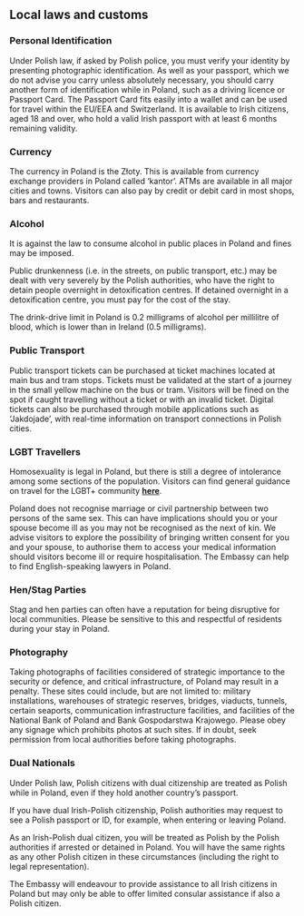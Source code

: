 ## Local laws and customs

### **Personal Identification**

Under Polish law, if asked by Polish police, you must verify your identity by presenting photographic identification. As well as your passport, which we do not advise you carry unless absolutely necessary, you should carry another form of identification while in Poland, such as a driving licence or Passport Card. The Passport Card fits easily into a wallet and can be used for travel within the EU/EEA and Switzerland. It is available to Irish citizens, aged 18 and over, who hold a valid Irish passport with at least 6 months remaining validity.

### **Currency**

The currency in Poland is the Złoty. This is available from currency exchange providers in Poland called ‘kantor’. ATMs are available in all major cities and towns. Visitors can also pay by credit or debit card in most shops, bars and restaurants.

### **Alcohol**

It is against the law to consume alcohol in public places in Poland and fines may be imposed.

Public drunkenness (i.e. in the streets, on public transport, etc.) may be dealt with very severely by the Polish authorities, who have the right to detain people overnight in detoxification centres. If detained overnight in a detoxification centre, you must pay for the cost of the stay.

The drink-drive limit in Poland is 0.2 milligrams of alcohol per millilitre of blood, which is lower than in Ireland (0.5 milligrams).

### **Public Transport**

Public transport tickets can be purchased at ticket machines located at main bus and tram stops. Tickets must be validated at the start of a journey in the small yellow machine on the bus or tram. Visitors will be fined on the spot if caught travelling without a ticket or with an invalid ticket. Digital tickets can also be purchased through mobile applications such as ‘Jakdojade’, with real-time information on transport connections in Polish cities.

### **LGBT Travellers**

Homosexuality is legal in Poland, but there is still a degree of intolerance among some sections of the population. Visitors can find general guidance on travel for the LGBT+ community [**here**](https://www.ireland.ie/en/dfa/overseas-travel/know-before-you-go/lgbtqi/).

Poland does not recognise marriage or civil partnership between two persons of the same sex. This can have implications should you or your spouse become ill as you may not be recognised as the next of kin. We advise visitors to explore the possibility of bringing written consent for you and your spouse, to authorise them to access your medical information should visitors become ill or require hospitalisation. The Embassy can help to find English-speaking lawyers in Poland.

### **Hen/Stag Parties**

Stag and hen parties can often have a reputation for being disruptive for local communities. Please be sensitive to this and respectful of residents during your stay in Poland.

### **Photography**

Taking photographs of facilities considered of strategic importance to the security or defence, and critical infrastructure, of Poland may result in a penalty. These sites could include, but are not limited to: military installations, warehouses of strategic reserves, bridges, viaducts, tunnels, certain seaports, communication infrastructure facilities, and facilities of the National Bank of Poland and Bank Gospodarstwa Krajowego. Please obey any signage which prohibits photos at such sites. If in doubt, seek permission from local authorities before taking photographs.

### Dual Nationals

Under Polish law, Polish citizens with dual citizenship are treated as Polish while in Poland, even if they hold another country’s passport.

If you have dual Irish-Polish citizenship, Polish authorities may request to see a Polish passport or ID, for example, when entering or leaving Poland.

As an Irish-Polish dual citizen, you will be treated as Polish by the Polish authorities if arrested or detained in Poland. You will have the same rights as any other Polish citizen in these circumstances (including the right to legal representation).

The Embassy will endeavour to provide assistance to all Irish citizens in Poland but may only be able to offer limited consular assistance if also a Polish citizen.